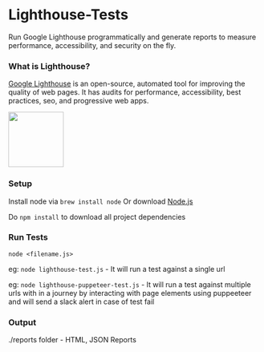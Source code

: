 #  Lighthouse-Tests
Run Google Lighthouse programmatically and generate reports to measure performance, accessibility, and security on the fly.

### What is Lighthouse?
[Google Lighthouse](https://developers.google.com/web/tools/lighthouse/) is an open-source, automated tool for improving the quality of web pages. It has audits for performance, accessibility, best practices, seo, and progressive web apps.

<img src ="https://developers.google.com/web/progressive-web-apps/images/pwa-lighthouse.png" height = "110">

### Setup 
Install node via `brew install node`  Or download [Node.js](https://nodejs.org/en/download/)

Do `npm install` to download all project dependencies

### Run Tests
`node <filename.js>`

eg: `node lighthouse-test.js` - It will run a test against a single url

eg: `node lighthouse-puppeteer-test.js` - It will run a test against multiple urls with in a journey by interacting with page elements using puppeeteer and will send a slack alert in case of test fail

### Output
./reports folder -  HTML, JSON Reports 
